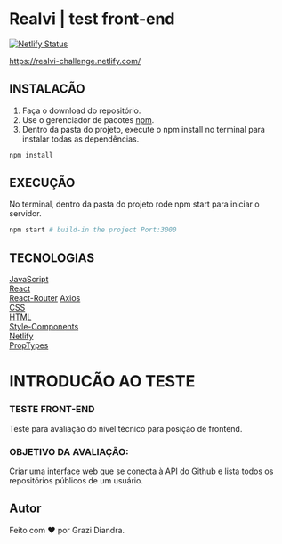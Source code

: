 # Realvi | test front-end

[![Netlify Status](https://api.netlify.com/api/v1/badges/3e965ee4-9aea-4f79-b02c-e07179699d67/deploy-status)](https://app.netlify.com/sites/realvi-challenge/deploys)

https://realvi-challenge.netlify.com/

## INSTALACÃO

1. Faça o download do repositório.
2. Use o gerenciador de pacotes [npm](https://www.npmjs.com/).
3. Dentro da pasta do projeto, execute o npm install no terminal para instalar todas as dependências.
```bash
npm install
```
## EXECUÇÃO

No terminal, dentro da pasta do projeto rode npm start para iniciar o servidor.

```bash
npm start # build-in the project Port:3000
```
## TECNOLOGIAS
[JavaScript](https://developer.mozilla.org/en-US/docs/Web/JavaScript)  
[React](https://reactjs.org/)  
[React-Router](https://www.npmjs.com/package/react-router)
[Axios](https://github.com/axios/axios)  
[CSS](https://developer.mozilla.org/en-US/docs/Web/CSS/Reference)  
[HTML](https://devdocs.io/html/)    
[Style-Components](https://www.styled-components.com/)      
[Netlify](https://www.netlify.com/)   
[PropTypes](https://reactjs.org/docs/typechecking-with-proptypes.html#proptypes)

# INTRODUCÃO AO TESTE
### TESTE FRONT-END 
Teste para avaliação do nível técnico para posição de frontend.

### OBJETIVO DA AVALIAÇÃO:
Criar uma interface web que se conecta à API do Github e lista todos os repositórios públicos de um usuário.

## Autor

Feito com :heart: por Grazi Diandra.
